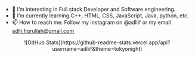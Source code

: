 - 🔭 I’m interesting in Full stack Developer and Software engineering.
- 🌱 I’m currently learning C++, HTML, CSS, JavaScript, Java, python, etc.  
- 📫 How to reach me: Follow my instagram on @adliif or my email adlii.fiqrullah@gmail.com

<center>
![GitHub Stats](https://github-readme-stats.vercel.app/api?username=adliif&theme=tokyonight)
</center>
